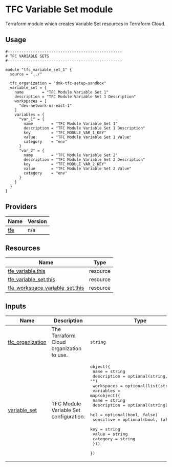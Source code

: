 <!-- BEGIN_TF_DOCS -->

# TFC Variable Set module

Terraform module which creates Variable Set resources in Terraform Cloud.

## Usage
```hcl
#--------------------------------------------------
# TFC VARIABLE SETS
#--------------------------------------------------

module "tfc_variable_set_1" {
  source = "../"

  tfc_organization = "dmk-tfc-setup-sandbox"
  variable_set = {
    name        = "TFC Module Variable Set 1"
    description = "TFC Module Variable Set 1 Description"
    workspaces = [
      "dev-network-us-east-1"
    ]
    variables = {
      "var_1" = {
        name        = "TFC Module Variable Set 1"
        description = "TFC Module Variable Set 1 Description"
        key         = "TFC_MODULE_VAR_1_KEY"
        value       = "TFC Module Variable Set 1 Value"
        category    = "env"
      }
      "var_2" = {
        name        = "TFC Module Variable Set 2"
        description = "TFC Module Variable Set 2 Description"
        key         = "TFC_MODULE_VAR_2_KEY"
        value       = "TFC Module Variable Set 2 Value"
        category    = "env"
      }
    }
  }
}
```

## Providers

| Name | Version |
|------|---------|
| <a name="provider_tfe"></a> [tfe](#provider\_tfe) | n/a |

## Resources

| Name | Type |
|------|------|
| [tfe_variable.this](https://registry.terraform.io/providers/hashicorp/tfe/latest/docs/resources/variable) | resource |
| [tfe_variable_set.this](https://registry.terraform.io/providers/hashicorp/tfe/latest/docs/resources/variable_set) | resource |
| [tfe_workspace_variable_set.this](https://registry.terraform.io/providers/hashicorp/tfe/latest/docs/resources/workspace_variable_set) | resource |
## Inputs

| Name | Description | Type | Default | Required |
|------|-------------|------|---------|:--------:|
| <a name="input_tfc_organization"></a> [tfc\_organization](#input\_tfc\_organization) | The Terraform Cloud organization to use. | `string` | n/a | yes |
| <a name="input_variable_set"></a> [variable\_set](#input\_variable\_set) | TFC Module Variable Set configuration. | <pre>object({<br>    name        = string<br>    description = optional(string, "")<br>    workspaces  = optional(list(string), [])<br>    variables = map(object({<br>      name        = string<br>      description = optional(string)<br>      hcl         = optional(bool, false)<br>      sensitive   = optional(bool, false)<br>      key         = string<br>      value       = string<br>      category    = string<br>    }))<br>  })</pre> | <pre>{<br>  "name": "",<br>  "variables": {}<br>}</pre> | no |


<!-- END_TF_DOCS -->